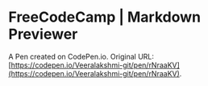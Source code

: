 # FreeCodeCamp | Markdown Previewer

A Pen created on CodePen.io. Original URL: [https://codepen.io/Veeralakshmi-git/pen/rNraaKV](https://codepen.io/Veeralakshmi-git/pen/rNraaKV).

